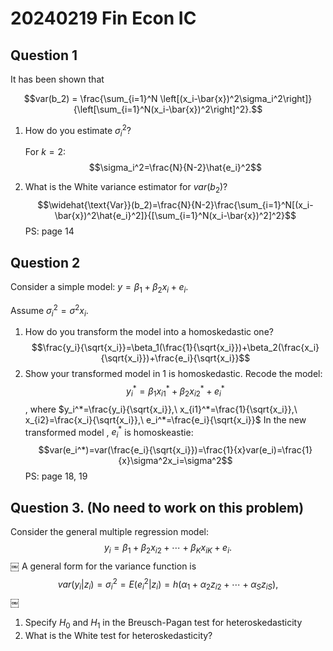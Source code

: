 # 20240219 Fin Econ IC


## Question 1

It has been shown that 

$$var(b_2) = \frac{\sum_{i=1}^N \left[(x_i-\bar{x})^2\sigma_i^2\right]}{\left[\sum_{i=1}^N(x_i-\bar{x})^2\right]^2}.$$

1. How do you estimate $\sigma_i^2$?
   
   For $k=2$:
   $$\sigma_i^2=\frac{N}{N-2}\hat{e_i}^2$$
2. What is the White variance estimator for $var(b_2)$?
$$\widehat{\text{Var}}(b_2)=\frac{N}{N-2}\frac{\sum_{i=1}^N[(x_i-\bar{x})^2\hat{e_i}^2]}{[\sum_{i=1}^N(x_i-\bar{x})^2]^2}$$
PS: page 14

## Question 2



Consider a simple model: $y=\beta_1+\beta_2 x_i + e_i$.

Assume $\sigma_i^2 = \sigma^2 x_i$. 

1. How do you transform the model into a homoskedastic one?
  $$\frac{y_i}{\sqrt{x_i}}=\beta_1(\frac{1}{\sqrt{x_i}})+\beta_2(\frac{x_i}{\sqrt{x_i}})+\frac{e_i}{\sqrt{x_i}}$$ 
2. Show your transformed model in 1 is homoskedastic.
Recode the model:
$$y_i^*=\beta_1x_{i1}^*+\beta_2x_{i2}^*+e_i^*$$, where $y_i^*=\frac{y_i}{\sqrt{x_i}},\ x_{i1}^*=\frac{1}{\sqrt{x_i}},\ x_{i2}=\frac{x_i}{\sqrt{x_i}},\ e_i^*=\frac{e_i}{\sqrt{x_i}}$
In the new transformed model , $e_i^*$ is homoskeastie:
$$var(e_i^*)=var(\frac{e_i}{\sqrt{x_i}})=\frac{1}{x}var(e_i)=\frac{1}{x}\sigma^2x_i=\sigma^2$$
PS: page 18, 19

## Question 3. (No need to work on this problem)


Consider the general multiple regression model:        $$y_i=\beta_1+\beta_2x_{i2}+\cdots+\beta_K x_{iK}+e_i.$$                                  ￼
A general form for the variance function is          $$var(y_i|z_i) =\sigma_i^2= E(e_i^2|z_i)=h(\alpha_1+\alpha_2 z_{i2}+\cdots+\alpha_S z_{iS}),$$            ￼

1. Specify $H_0$ and $H_1$ in the Breusch-Pagan test for heteroskedasticity
2. What is the White test for heteroskedasticity? 


